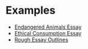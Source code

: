 # Examples
* [Endangered Animals Essay](Examples-EndangeredAnimalsEssay.md)
* [Ethical Consumption Essay](Examples-EthicalConsumptionEssay.md)
* [Rough Essay Outlines](Examples-RoughEssayOutlines.md)
